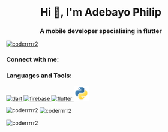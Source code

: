 <h1 align="center">Hi 👋, I'm Adebayo Philip</h1>
<h3 align="center">A mobile developer specialising in flutter</h3>

<p align="left"> <a href="https://github.com/ryo-ma/github-profile-trophy"><img src="https://github-profile-trophy.vercel.app/?username=coderrrrr2" alt="coderrrrr2" /></a> </p>

<h3 align="left">Connect with me:</h3>
<p align="left">
</p>

<h3 align="left">Languages and Tools:</h3>
<p align="left"> <a href="https://dart.dev" target="_blank" rel="noreferrer"> <img src="https://www.vectorlogo.zone/logos/dartlang/dartlang-icon.svg" alt="dart" width="40" height="40"/> </a> <a href="https://firebase.google.com/" target="_blank" rel="noreferrer"> <img src="https://www.vectorlogo.zone/logos/firebase/firebase-icon.svg" alt="firebase" width="40" height="40"/> </a> <a href="https://flutter.dev" target="_blank" rel="noreferrer"> <img src="https://www.vectorlogo.zone/logos/flutterio/flutterio-icon.svg" alt="flutter" width="40" height="40"/> </a> <a href="https://www.python.org" target="_blank" rel="noreferrer"> <img src="https://raw.githubusercontent.com/devicons/devicon/master/icons/python/python-original.svg" alt="python" width="40" height="40"/> </a> </p>

<p><img align="left" src="https://github-readme-stats.vercel.app/api/top-langs?username=coderrrrr2&show_icons=true&locale=en&layout=compact" alt="coderrrrr2" /></p>

<p>&nbsp;<img align="center" src="https://github-readme-stats.vercel.app/api?username=coderrrrr2&show_icons=true&locale=en" alt="coderrrrr2" /></p>

<p><img align="center" src="https://github-readme-streak-stats.herokuapp.com/?user=coderrrrr2&" alt="coderrrrr2" /></p>
